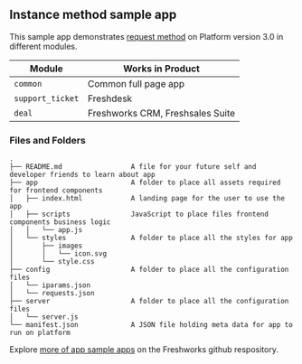 ## Instance method sample app

This sample app demonstrates [request method](https://developers-dev.freshworks.com/docs/app-sdk/v3.0/common/advanced-interfaces/request-method/) on Platform version 3.0 in different modules.

| Module | Works in Product |
| ----- | ------- |
| `common` | Common full page app |
| `support_ticket` | Freshdesk |
| `deal` | Freshworks CRM, Freshsales Suite |

### Files and Folders
    .
    ├── README.md                 A file for your future self and developer friends to learn about app
    ├── app                       A folder to place all assets required for frontend components
    │   ├── index.html            A landing page for the user to use the app
    │   ├── scripts               JavaScript to place files frontend components business logic
    │   │   └── app.js
    │   └── styles                A folder to place all the styles for app
    │       ├── images
    │       │   └── icon.svg
    │       └── style.css
    ├── config                    A folder to place all the configuration files
    │   └── iparams.json
    │   └── requests.json
    ├── server                    A folder to place all the configuration files
    │   └── server.js
    └── manifest.json             A JSON file holding meta data for app to run on platform

Explore [more of app sample apps](https://community.developers.freshworks.com/t/freshworks-sample-apps/3604) on the Freshworks github respository.
